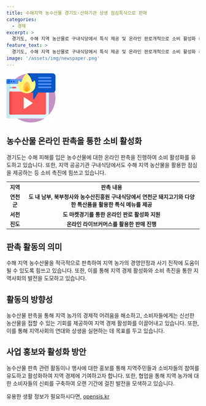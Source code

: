 ```yaml
---
title: 수해지역 농수산물 경기도·산하기관 상생 점심특식으로 판매
categories:
  - 경제
excerpt: >
  경기도, 수해 지역 농산물로 구내식당에서 특식 제공 및 온라인 판로개척으로 소비 활성화 촉진. 상생 라이브커머스 한상차림 행사에서 수해 피해 농수산물 직접 조리 및 온라인 판매 예정. 지역 농가 지원과 소비자 이익 동시 확보. 도 관계자는 농업인의 경영안정과 사기 진작을 기대
feature_text: >
  경기도, 수해 지역 농산물로 구내식당에서 특식 제공 및 온라인 판로개척으로 소비 활성화 촉진. 상생 라이브커머스 한상차림 행사에서 수해 피해 농수산물 직접 조리 및 온라인 판매 예정. 지역 농가 지원과 소비자 이익 동시 확보. 도 관계자는 농업인의 경영안정과 사기 진작을 기대
image: '/assets/img/newspaper.png'
---
```


<p><img src="/assets/img/news.png" alt="rentncar 속보" /></p>

<h2>농수산물 온라인 판촉을 통한 소비 활성화</h2>

<p data-ke-size="size16">경기도는 수해 피해를 입은 농수산물에 대한 온라인 판촉을 진행하여 소비 활성화를 유도하고 있습니다. 또한, 지역 공공기관 구내식당에서도 수해 지역 농산물을 활용한 점심을 제공하는 등 소비 촉진에 힘쓰고 있습니다.</p>

<table>
    <tr>
        <th>지역</th>
        <th>판촉 내용</th>
    </tr>
    <tr>
        <td style="text-align: center; height: 17px;"><b>연천군</b></td>
        <td style="text-align: center; height: 17px;"><b>도 내 남부, 북부청사와 농수산진흥원 구내식당에서 연천군 돼지고기와 다양한 특산품을 활용한 특식 메뉴를 제공</b></td>
    </tr>
    <tr>
        <td style="text-align: center; height: 17px;"><b>서천</b></td>
        <td style="text-align: center; height: 17px;"><b>도 마켓경기를 통한 온라인 판로 활성화 지원</b></td>
    </tr>
    <tr>
        <td style="text-align: center; height: 17px;"><b>진도</b></td>
        <td style="text-align: center; height: 17px;"><b>온라인 라이브커머스를 활용한 판매 진행</b></td>
    </tr>
</table>

<h2>판촉 활동의 의미</h2>

<p data-ke-size="size16">수해 지역 농수산물을 적극적으로 판촉하여 지역 농가의 경영안정과 사기 진작에 도움이 될 수 있도록 힘쓰고 있습니다. 또한, 이를 통해 지역 경제 활성화와 소비 촉진을 통한 지역사회의 발전을 도모하고 있습니다.</p>

<h2>활동의 방향성</h2>

<p data-ke-size="size16">농수산물 판촉을 통해 지역 농가의 경제적 어려움을 해소하고, 소비자들에게는 신선한 농산물을 접할 수 있는 기회를 제공하여 지역 경제 활성화를 이끌어내고 있습니다. 또한, 이를 통해 지역사회의 연대와 상생을 실현하는 데 목표를 두고 있습니다.</p>

<h2>사업 홍보와 활성화 방안</h2>

<p data-ke-size="size16">농수산물 판촉 관련 활동이나 행사에 대한 홍보를 통해 지역주민들과 소비자들의 참여를 유도하고 활성화하여 지역 경제에 기여하고자 합니다. 또한, 협업을 통해 지역 농가에 대한 소비자들의 신뢰를 구축하여 오랜 기간에 걸친 발전을 모색하고 있습니다.</p>
유용한 생활 정보가 필요하시다면, <a href="https://opensis.kr" rel="dofollow">opensis.kr</a>


